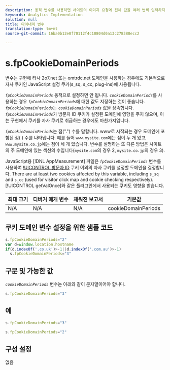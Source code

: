 ```yaml
---
description: 동적 변수를 사용하면 사이트의 이미지 요청에 전체 값을 여러 번씩 입력하지 않고도 한 변수에서 다른 변수로 값을 복사할 수 있습니다.
keywords: Analytics Implementation
solution: null
title: 다이내믹 변수
translation-type: tm+mt
source-git-commit: 16ba0b12e0f70112f4c10804d0a13c278388ecc2

---
```



# s.fpCookieDomainPeriods

 변수는 구현에 타사 2o7.net 또는 omtrdc.net 도메인을 사용하는 경우에도 기본적으로 자사 쿠키인 JavaScript 설정 쿠키(s_sq, s_cc, plug-ins)에 사용됩니다.

*`fpCookieDomainPeriods`* 동적으로 설정하면 안 됩니다. *`cookieDomainPeriods`*&#x200B;를 사용하는 경우 *`fpCookieDomainPeriods`*&#x200B;에 대한 값도 지정하는 것이 좋습니다. *`fpCookieDomainPeriods`*&#x200B;는 *`cookieDomainPeriods`* 값을 상속합니다. *`fpCookieDomainPeriods`*&#x200B;가 방문자 ID 쿠키가 설정된 도메인에 영향을 주지 않으며, 이는 구현에서 쿠키를 자사 쿠키로 취급하는 경우에도 마찬가지입니다.

*`fpCookieDomainPeriods`*&#x200B;는 점(".") 수를 말합니다. www로 시작되는 경우 도메인에 포함된 점(.) 수를 나타냅니다. 예를 들어 `www.mysite.com`에는 점이 두 개 있고, `www.mysite.co.jp`에는 점이 세 개 있습니다. 변수를 설명하는 또 다른 방법은 사이트의 주 도메인에 있는 섹션의 수입니다(`mysite.com`의 경우 2, `mysite.co.jp`의 경우 3).

JavaScript용 [!DNL AppMeasurement] 파일은 *`fpCookieDomainPeriods`* 변수를 사용하여 [!UICONTROL 방문자 ID](s_vi) 쿠키 이외의 자사 쿠키를 설정할 도메인을 결정합니다. There are at least two cookies affected by this variable, including `s_sq` and `s_cc` (used for visitor click map and cookie checking respectively). [!UICONTROL getValOnce]와 같은 플러그인에서 사용되는 쿠키도 영향을 받습니다.

| 최대 크기 | 디버거 매개 변수 | 채워진 보고서 | 기본값 |
|---|---|---|---|
| N/A | N/A | N/A | cookieDomainPeriods |

## 쿠키 도메인 변수 설정을 위한 샘플 코드

```js
s.fpCookieDomainPeriods="2" 
var d=window.location.hostname 
if(d.indexOf('.co.uk')>-1||d.indexOf('.com.au')>-1) 
  s.fpCookieDomainPeriods="3" 
```

## 구문 및 가능한 값

*`cookieDomainPeriods`* 변수는 아래와 같이 문자열이어야 합니다.

```js
s.fpCookieDomainPeriods="3"
```

## 예

```js
s.fpCookieDomainPeriods="3"
```

```js
s.fpCookieDomainPeriods="2"
```

## 구성 설정

없음
